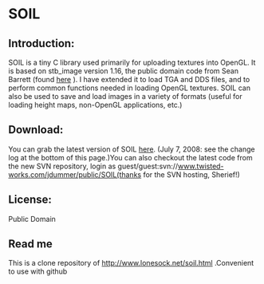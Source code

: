 # SOIL

## Introduction:

 SOIL is a tiny C library used primarily for uploading textures into OpenGL. It is based on stb_image version 1.16, the public domain code from Sean Barrett (found [here](https://github.com/nothings/stb) ). I have extended it to load TGA and DDS files, and to perform common functions needed in loading OpenGL textures. SOIL can also be used to save and load images in a variety of formats (useful for loading height maps, non-OpenGL applications, etc.)

## Download: 

 You can grab the latest version of SOIL [here](http://www.lonesock.net/soil.html). (July 7, 2008: see the change log at the bottom of this page.)You can also checkout the latest code from the new SVN repository, login as guest/guest:svn://www.twisted-works.com/jdummer/public/SOIL(thanks for the SVN hosting, Sherief!) 

## License: 
 Public Domain 
 
 ## Read me
 This is a clone repository of http://www.lonesock.net/soil.html  .Convenient to use with github
